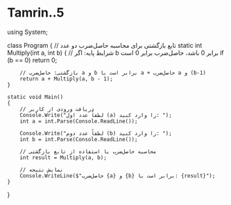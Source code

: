 # Tamrin..5
using System;

class Program
{
    // تابع بازگشتی برای محاسبه حاصل‌ضرب دو عدد
    static int Multiply(int a, int b)
    {
        // شرایط پایه: اگر b برابر 0 باشد، حاصل‌ضرب برابر 0 است
        if (b == 0)
            return 0;

        // بازگشتی: حاصل‌ضرب a و b برابر است با a + حاصل‌ضرب a و (b-1)
        return a + Multiply(a, b - 1);
    }

    static void Main()
    {
        // دریافت ورودی از کاربر
        Console.Write("لطفاً عدد اول (a) را وارد کنید: ");
        int a = int.Parse(Console.ReadLine());

        Console.Write("لطفاً عدد دوم (b) را وارد کنید: ");
        int b = int.Parse(Console.ReadLine());

        // محاسبه حاصل‌ضرب با استفاده از تابع بازگشتی
        int result = Multiply(a, b);

        // نمایش نتیجه
        Console.WriteLine($"حاصل‌ضرب {a} و {b} برابر است با: {result}");
    }
}

